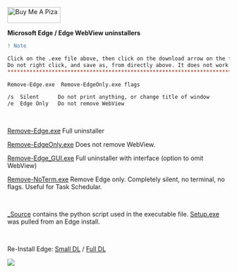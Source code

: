 <a href="https://www.buymeacoffee.com/wic8pmtmys" target="_blank"><img src="https://cdn.buymeacoffee.com/buttons/v2/default-blue.png" alt="Buy Me A Piza" height="36" width="120"></a>


**Microsoft Edge / Edge WebView uninstallers**

```diff
! Note

Click on the .exe file above, then click on the download arrow on the far right.
Do not right click, and save as, from directly above. It does not work from there.
****************************************************************************************

Remove-Edge.exe  Remove-EdgeOnly.exe flags

/s  Silent      Do not print anything, or change title of window
/e  Edge Only   Do not remove WebView

```

<br>

[Remove-Edge.exe](https://github.com/ShadowWhisperer/Remove-MS-Edge/blob/main/Remove-Edge.exe) Full uninstaller  

[Remove-EdgeOnly.exe](https://github.com/ShadowWhisperer/Remove-MS-Edge/blob/main/Remove-EdgeOnly.exe) Does not remove WebView.  

[Remove-Edge_GUI.exe](https://github.com/ShadowWhisperer/Remove-MS-Edge/blob/main/Remove-Edge_GUI.exe) Full uninstaller with interface (option to omit WebView)  

[Remove-NoTerm.exe](https://github.com/ShadowWhisperer/Remove-MS-Edge/blob/main/Remove-NoTerm.exe) Remove Edge only. Completely silent, no terminal, no flags. Useful for Task Schedular.

<br>

[_Source](https://github.com/ShadowWhisperer/Remove-MS-Edge/tree/main/_Source) contains the python script used in the executable file. [Setup.exe](https://www.virustotal.com/gui/file/4963532e63884a66ecee0386475ee423ae7f7af8a6c6d160cf1237d085adf05e) was pulled from an Edge install.  

<br>

Re-Install Edge: [Small DL](https://www.microsoft.com/en-us/edge/download?form=MA13FJ)  /  [Full DL](https://www.microsoft.com/en-us/edge/business/download?form=MA13FJ)  


<img src="https://github.com/ShadowWhisperer/Remove-MS-Edge/blob/main/_Source/Screenshot_GUI.PNG"/>
